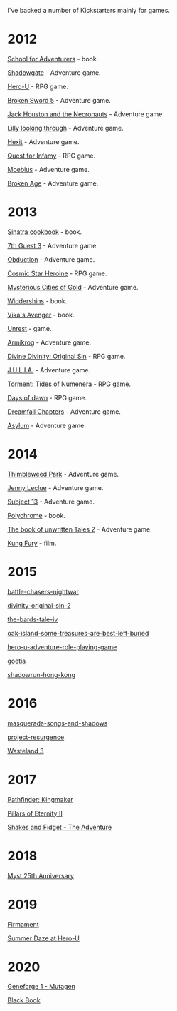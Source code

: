 I've backed a number of Kickstarters mainly for games.

# 2012
[School for Adventurers](https://www.kickstarter.com/projects/781768800/school-for-adventurers-a-high-fantasy-high-school) - book.

[Shadowgate](https://www.kickstarter.com/projects/zojoi/shadowgate) - Adventure game.

[Hero-U](https://www.kickstarter.com/projects/1878147873/hero-u-rogue-to-redemption) - RPG game.

[Broken Sword 5](https://www.kickstarter.com/projects/165500047/broken-sword-the-serpents-curse-adventure) - Adventure game.

[Jack Houston and the Necronauts](https://www.kickstarter.com/projects/warbirdgames/jack-houston-and-the-necronauts) - Adventure game.

[Lilly looking through](https://www.kickstarter.com/projects/516151670/lilly-looking-through-an-animated-adventure-game) - Adventure game.

[Hexit](https://www.kickstarter.com/projects/borbely/hexit-point-and-click-sci-fi-adventure-game) - Adventure game.

[Quest for Infamy](https://www.kickstarter.com/projects/1992695780/quest-for-infamy-an-adventure-game-by-infamous-que) - RPG game.

[Moebius](https://www.kickstarter.com/projects/1005365109/jane-jensens-pinkerton-road-2012-2013-csg) - Adventure game.

[Broken Age](https://www.kickstarter.com/projects/doublefine/double-fine-adventure) - Adventure game.

# 2013
[Sinatra cookbook](https://www.kickstarter.com/projects/timmillwood/sinatra-cookbook-recipes-for-the-ruby-framework) - book.

[7th Guest 3](https://www.kickstarter.com/projects/roblanderos/the-7th-guest-3-the-collector) - Adventure game.

[Obduction](https://www.kickstarter.com/projects/cyaninc) - Adventure game.

[Cosmic Star Heroine](https://www.kickstarter.com/projects/1596638143/cosmic-star-heroine-sci-fi-spy-rpg-for-pc-mac-ps4) - RPG game.

[Mysterious Cities of Gold](https://www.kickstarter.com/projects/438269196/mysterious-cities-of-gold-the-video-game) - Adventure game.

[Widdershins](https://www.kickstarter.com/projects/1403226937/widdershins-vanishing-act) - book.

[Vika's Avenger](https://www.kickstarter.com/projects/217993880/publish-lawrence-watt-evans-vikas-avenger) - book.

[Unrest](https://www.kickstarter.com/projects/pyrodactyl/unrest-an-unconventional-rpg-set-in-ancient-india) - game.

[Armikrog](https://www.kickstarter.com/projects/armikrog/armikrog) - Adventure game.

[Divine Divinity: Original Sin](https://www.kickstarter.com/projects/larianstudios/divinity-original-sin) - RPG game.

[J.U.L.I.A.](http://www.juliathegame.com/) - Adventure game.

[Torment: Tides of Numenera](https://www.kickstarter.com/projects/inxile/torment-tides-of-numenera) - RPG game.

[Days of dawn](https://www.kickstarter.com/projects/bumblebee/days-of-dawn-discover-the-magic) - RPG game.

[Dreamfall Chapters](https://www.kickstarter.com/projects/redthread/dreamfall-chapters-the-longest-journey) - Adventure game.

[Asylum](https://www.kickstarter.com/projects/agustincordes/asylum-kickstart-the-horror) - Adventure game.

# 2014
[Thimbleweed Park](https://www.kickstarter.com/projects/thimbleweedpark/thimbleweed-park-a-new-classic-point-and-click-adv) - Adventure game.

[Jenny Leclue](https://www.kickstarter.com/projects/mografi/jenny-leclue-a-handmade-adventure-game) - Adventure game.

[Subject 13](https://www.kickstarter.com/projects/1993213058/subject-13-by-paul-cuisset) - Adventure game.

[Polychrome](https://www.kickstarter.com/projects/420370544/polychrome-an-oz-based-novel) - book.

[The book of unwritten Tales 2](https://www.kickstarter.com/projects/kingartgames/the-book-of-unwritten-tales-2) - Adventure game.

[Kung Fury](https://www.kickstarter.com/projects/kungfury/kung-fury) - film.

# 2015
[battle-chasers-nightwar](https://www.kickstarter.com/projects/1548028600/battle-chasers-nightwar)

[divinity-original-sin-2](https://www.kickstarter.com/projects/larianstudios/divinity-original-sin-2)

[the-bards-tale-iv](https://www.kickstarter.com/projects/inxile/the-bards-tale-iv)

[oak-island-some-treasures-are-best-left-buried](https://www.kickstarter.com/projects/visionaire-studio/oak-island-some-treasures-are-best-left-buried)

[hero-u-adventure-role-playing-game](https://www.kickstarter.com/projects/transolargames/hero-u-adventure-role-playing-game)

[goetia](https://www.kickstarter.com/projects/438269196/goetia)

[shadowrun-hong-kong](https://www.kickstarter.com/projects/webeharebrained/shadowrun-hong-kong)

# 2016
[masquerada-songs-and-shadows](https://www.kickstarter.com/projects/13978330/masquerada-songs-and-shadows)

[project-resurgence](https://www.kickstarter.com/projects/nectargamestudios/project-resurgence)

[Wasteland 3](https://www.fig.co/campaigns/wasteland-3)

# 2017
[Pathfinder: Kingmaker](https://www.kickstarter.com/projects/owlcatgames/pathfinder-kingmaker)

[Pillars of Eternity II](https://www.fig.co/campaigns/deadfire)

[Shakes and Fidget - The Adventure](https://www.kickstarter.com/projects/111416884/shakes-and-fidget-the-adventure)

# 2018
[Myst 25th Anniversary](https://www.kickstarter.com/projects/1252280491/myst-25th-anniversary-collection)

# 2019
[Firmament](https://www.kickstarter.com/projects/1252280491/firmament)

[Summer Daze at Hero-U](https://www.kickstarter.com/projects/transolargames/summer-daze-at-hero-u)

# 2020
[Geneforge 1 - Mutagen](https://www.kickstarter.com/projects/geneforge1/geneforge-1-mutagen)

[Black Book](https://www.kickstarter.com/projects/morteshka/black-book-an-rpg-rooted-in-slavic-mythology)
